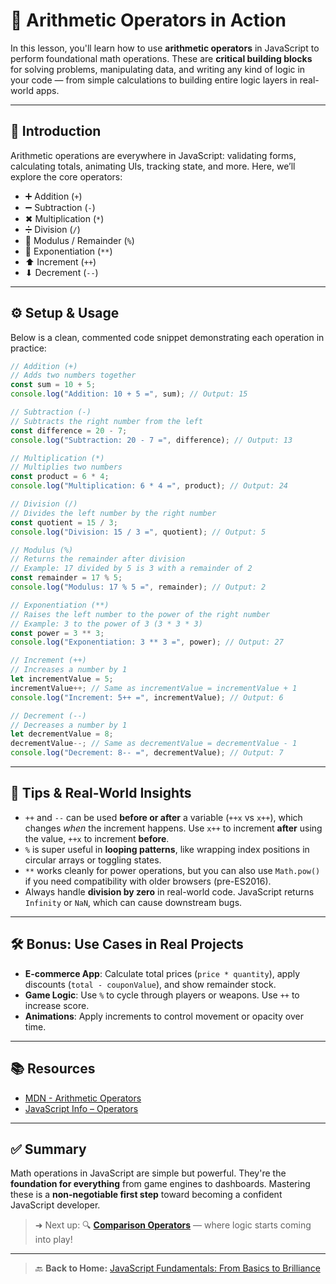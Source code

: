 # **🧪 Arithmetic Operators in Action**

In this lesson, you'll learn how to use **arithmetic operators** in JavaScript to perform foundational math operations. These are **critical building blocks** for solving problems, manipulating data, and writing any kind of logic in your code — from simple calculations to building entire logic layers in real-world apps.

---

## 🚀 Introduction

Arithmetic operations are everywhere in JavaScript: validating forms, calculating totals, animating UIs, tracking state, and more. Here, we’ll explore the core operators:

- ➕ Addition (`+`)
- ➖ Subtraction (`-`)
- ✖ Multiplication (`*`)
- ➗ Division (`/`)
- 🧮 Modulus / Remainder (`%`)
- 🔼 Exponentiation (`**`)
- ⬆ Increment (`++`)
- ⬇ Decrement (`--`)

---

## ⚙️ Setup & Usage

Below is a clean, commented code snippet demonstrating each operation in practice:

```javascript
// Addition (+)
// Adds two numbers together
const sum = 10 + 5;
console.log("Addition: 10 + 5 =", sum); // Output: 15

// Subtraction (-)
// Subtracts the right number from the left
const difference = 20 - 7;
console.log("Subtraction: 20 - 7 =", difference); // Output: 13

// Multiplication (*)
// Multiplies two numbers
const product = 6 * 4;
console.log("Multiplication: 6 * 4 =", product); // Output: 24

// Division (/)
// Divides the left number by the right number
const quotient = 15 / 3;
console.log("Division: 15 / 3 =", quotient); // Output: 5

// Modulus (%)
// Returns the remainder after division
// Example: 17 divided by 5 is 3 with a remainder of 2
const remainder = 17 % 5;
console.log("Modulus: 17 % 5 =", remainder); // Output: 2

// Exponentiation (**)
// Raises the left number to the power of the right number
// Example: 3 to the power of 3 (3 * 3 * 3)
const power = 3 ** 3;
console.log("Exponentiation: 3 ** 3 =", power); // Output: 27

// Increment (++)
// Increases a number by 1
let incrementValue = 5;
incrementValue++; // Same as incrementValue = incrementValue + 1
console.log("Increment: 5++ =", incrementValue); // Output: 6

// Decrement (--)
// Decreases a number by 1
let decrementValue = 8;
decrementValue--; // Same as decrementValue = decrementValue - 1
console.log("Decrement: 8-- =", decrementValue); // Output: 7
```

---

## 🧠 Tips & Real-World Insights

- `++` and `--` can be used **before or after** a variable (`++x` vs `x++`), which changes _when_ the increment happens. Use `x++` to increment **after** using the value, `++x` to increment **before**.
- `%` is super useful in **looping patterns**, like wrapping index positions in circular arrays or toggling states.
- `**` works cleanly for power operations, but you can also use `Math.pow()` if you need compatibility with older browsers (pre-ES2016).
- Always handle **division by zero** in real-world code. JavaScript returns `Infinity` or `NaN`, which can cause downstream bugs.

---

## 🛠️ Bonus: Use Cases in Real Projects

- **E-commerce App**: Calculate total prices (`price * quantity`), apply discounts (`total - couponValue`), and show remainder stock.
- **Game Logic**: Use `%` to cycle through players or weapons. Use `++` to increase score.
- **Animations**: Apply increments to control movement or opacity over time.

---

## 📚 Resources

- [MDN - Arithmetic Operators](https://developer.mozilla.org/en-US/docs/Web/JavaScript/Reference/Operators/Arithmetic_Operators)
- [JavaScript Info – Operators](https://javascript.info/operators)

---

## ✅ Summary

Math operations in JavaScript are simple but powerful. They're the **foundation for everything** from game engines to dashboards. Mastering these is a **non-negotiable first step** toward becoming a confident JavaScript developer.

> ➜ Next up: 🔍 [**Comparison Operators**](./03-comparison-operators-&-equality.md) — where logic starts coming into play!

---

> 🔙 **Back to Home:** [JavaScript Fundamentals: From Basics to Brilliance](../index.md)
